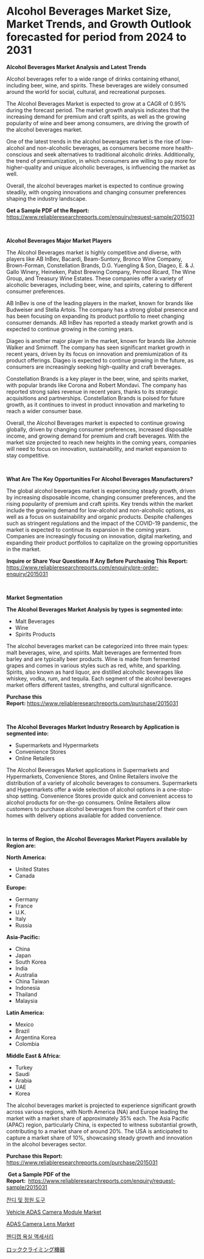 <p><h1>Alcohol Beverages Market Size, Market Trends, and Growth Outlook forecasted for period from 2024 to 2031</h1></p><p><strong>Alcohol Beverages Market Analysis and Latest Trends</strong></p>
<p><p>Alcohol beverages refer to a wide range of drinks containing ethanol, including beer, wine, and spirits. These beverages are widely consumed around the world for social, cultural, and recreational purposes.</p><p>The Alcohol Beverages Market is expected to grow at a CAGR of 0.95% during the forecast period. The market growth analysis indicates that the increasing demand for premium and craft spirits, as well as the growing popularity of wine and beer among consumers, are driving the growth of the alcohol beverages market. </p><p>One of the latest trends in the alcohol beverages market is the rise of low-alcohol and non-alcoholic beverages, as consumers become more health-conscious and seek alternatives to traditional alcoholic drinks. Additionally, the trend of premiumization, in which consumers are willing to pay more for higher-quality and unique alcoholic beverages, is influencing the market as well. </p><p>Overall, the alcohol beverages market is expected to continue growing steadily, with ongoing innovations and changing consumer preferences shaping the industry landscape.</p></p>
<p><strong>Get a Sample PDF of the Report:&nbsp;</strong> <a href="https://www.reliableresearchreports.com/enquiry/request-sample/2015031">https://www.reliableresearchreports.com/enquiry/request-sample/2015031</a></p>
<p>&nbsp;</p>
<p><strong>Alcohol Beverages Major Market Players</strong></p>
<p><p>The Alcohol Beverages market is highly competitive and diverse, with players like AB InBev, Bacardi, Beam-Suntory, Bronco Wine Company, Brown-Forman, Constellation Brands, D.G. Yuengling & Son, Diageo, E. & J. Gallo Winery, Heineken, Pabst Brewing Company, Pernod Ricard, The Wine Group, and Treasury Wine Estates. These companies offer a variety of alcoholic beverages, including beer, wine, and spirits, catering to different consumer preferences.</p><p>AB InBev is one of the leading players in the market, known for brands like Budweiser and Stella Artois. The company has a strong global presence and has been focusing on expanding its product portfolio to meet changing consumer demands. AB InBev has reported a steady market growth and is expected to continue growing in the coming years.</p><p>Diageo is another major player in the market, known for brands like Johnnie Walker and Smirnoff. The company has seen significant market growth in recent years, driven by its focus on innovation and premiumization of its product offerings. Diageo is expected to continue growing in the future, as consumers are increasingly seeking high-quality and craft beverages.</p><p>Constellation Brands is a key player in the beer, wine, and spirits market, with popular brands like Corona and Robert Mondavi. The company has reported strong sales revenue in recent years, thanks to its strategic acquisitions and partnerships. Constellation Brands is poised for future growth, as it continues to invest in product innovation and marketing to reach a wider consumer base. </p><p>Overall, the Alcohol Beverages market is expected to continue growing globally, driven by changing consumer preferences, increased disposable income, and growing demand for premium and craft beverages. With the market size projected to reach new heights in the coming years, companies will need to focus on innovation, sustainability, and market expansion to stay competitive.</p></p>
<p>&nbsp;</p>
<p><strong>What Are The Key Opportunities For Alcohol Beverages Manufacturers?</strong></p>
<p><p>The global alcohol beverages market is experiencing steady growth, driven by increasing disposable income, changing consumer preferences, and the rising popularity of premium and craft spirits. Key trends within the market include the growing demand for low-alcohol and non-alcoholic options, as well as a focus on sustainability and organic products. Despite challenges such as stringent regulations and the impact of the COVID-19 pandemic, the market is expected to continue its expansion in the coming years. Companies are increasingly focusing on innovation, digital marketing, and expanding their product portfolios to capitalize on the growing opportunities in the market.</p></p>
<p><strong>Inquire or Share Your Questions If Any Before Purchasing This Report:</strong> <a href="https://www.reliableresearchreports.com/enquiry/pre-order-enquiry/2015031">https://www.reliableresearchreports.com/enquiry/pre-order-enquiry/2015031</a></p>
<p>&nbsp;</p>
<p><strong>Market Segmentation</strong></p>
<p><strong>The Alcohol Beverages Market Analysis by types is segmented into:</strong></p>
<p><ul><li>Malt Beverages</li><li>Wine</li><li>Spirits Products</li></ul></p>
<p><p>The alcohol beverages market can be categorized into three main types: malt beverages, wine, and spirits. Malt beverages are fermented from barley and are typically beer products. Wine is made from fermented grapes and comes in various styles such as red, white, and sparkling. Spirits, also known as hard liquor, are distilled alcoholic beverages like whiskey, vodka, rum, and tequila. Each segment of the alcohol beverages market offers different tastes, strengths, and cultural significance.</p></p>
<p><strong>Purchase this Report:&nbsp;</strong><a href="https://www.reliableresearchreports.com/purchase/2015031">https://www.reliableresearchreports.com/purchase/2015031</a></p>
<p>&nbsp;</p>
<p><strong>The Alcohol Beverages Market Industry Research by Application is segmented into:</strong></p>
<p><ul><li>Supermarkets and Hypermarkets</li><li>Convenience Stores</li><li>Online Retailers</li></ul></p>
<p><p>The Alcohol Beverages Market applications in Supermarkets and Hypermarkets, Convenience Stores, and Online Retailers involve the distribution of a variety of alcoholic beverages to consumers. Supermarkets and Hypermarkets offer a wide selection of alcohol options in a one-stop-shop setting. Convenience Stores provide quick and convenient access to alcohol products for on-the-go consumers. Online Retailers allow customers to purchase alcohol beverages from the comfort of their own homes with delivery options available for added convenience.</p></p>
<p>&nbsp;</p>
<p><strong>In terms of Region, the Alcohol Beverages Market Players available by Region are:</strong></p>
<p>
    <p> <strong> North America: </strong>
        <ul>
            <li>United States</li>
            <li>Canada</li>
        </ul>
        </p> 
    <p> <strong> Europe: </strong>
        <ul>
            <li>Germany</li>
            <li>France</li>
            <li>U.K.</li>
            <li>Italy</li>
            <li>Russia</li>
        </ul>
        </p> 
    <p> <strong> Asia-Pacific: </strong>
        <ul>
            <li>China</li>
            <li>Japan</li>
            <li>South Korea</li>
            <li>India</li>
            <li>Australia</li>
            <li>China Taiwan</li>
            <li>Indonesia</li>
            <li>Thailand</li>
            <li>Malaysia</li>
        </ul>
        </p> 
    <p> <strong> Latin America: </strong>
        <ul>
            <li>Mexico</li>
            <li>Brazil</li>
            <li>Argentina Korea</li>
            <li>Colombia</li>
        </ul>
        </p> 
    <p> <strong> Middle East & Africa: </strong>
        <ul>
            <li>Turkey</li>
            <li>Saudi</li>
            <li>Arabia</li>
            <li>UAE</li>
            <li>Korea</li>
        </ul>
    </p>
    </p>
<p><p>The alcohol beverages market is projected to experience significant growth across various regions, with North America (NA) and Europe leading the market with a market share of approximately 35% each. The Asia Pacific (APAC) region, particularly China, is expected to witness substantial growth, contributing to a market share of around 20%. The USA is anticipated to capture a market share of 10%, showcasing steady growth and innovation in the alcohol beverages sector.</p></p>
<p><strong>Purchase this Report: </strong><a href="https://www.reliableresearchreports.com/purchase/2015031">https://www.reliableresearchreports.com/purchase/2015031</a></p>
<p>&nbsp;<strong>Get a Sample PDF of the Report:&nbsp;&nbsp;</strong><a href="https://www.reliableresearchreports.com/enquiry/request-sample/2015031">https://www.reliableresearchreports.com/enquiry/request-sample/2015031</a></p>
<p><strong></strong></p>
<p><p><a href="https://github.com/BrettWeberrt8767765/Market-Research-Report-List-1/blob/main/990404616076.md">잔디 및 정원 도구</a></p><p><a href="https://issuu.com/reportprime-2/docs/vehicle-adas-camera-module-market-size-2030.pptx">Vehicle ADAS Camera Module Market</a></p><p><a href="https://issuu.com/reportprime-2/docs/adas-camera-lens-market-size-2030.pptx">ADAS Camera Lens Market</a></p><p><a href="https://github.com/nuekbpymrrz5/Market-Research-Report-List-1/blob/main/157344416075.md">핸디캡 욕실 액세서리</a></p><p><a href="https://github.com/jkjreqjscoxx7/Market-Research-Report-List-1/blob/main/734500117411.md">ロッククライミング機器</a></p></p>